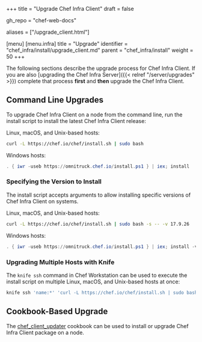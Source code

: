 +++
title = "Upgrade Chef Infra Client"
draft = false

gh_repo = "chef-web-docs"

aliases = ["/upgrade_client.html"]

[menu]
  [menu.infra]
    title = "Upgrade"
    identifier = "chef_infra/install/upgrade_client.md"
    parent = "chef_infra/install"
    weight = 50
+++

The following sections describe the upgrade process for Chef Infra Client. If you are also [upgrading the Chef Infra Server]({{< relref "/server/upgrades" >}}) complete that process **first** and **then** upgrade the Chef Infra Client.

## Command Line Upgrades

To upgrade Chef Infra Client on a node from the command line, run the install script to install the latest Chef Infra Client release:

Linux, macOS, and Unix-based hosts:

```bash
curl -L https://chef.io/chef/install.sh | sudo bash
```

Windows hosts:

```powershell
. { iwr -useb https://omnitruck.chef.io/install.ps1 } | iex; install
```

### Specifying the Version to Install

The install script accepts arguments to allow installing specific versions of Chef Infra Client on systems.

Linux, macOS, and Unix-based hosts:

```bash
curl -L https://chef.io/chef/install.sh | sudo bash -s -- -v 17.9.26
```

Windows hosts:

```powershell
. { iwr -useb https://omnitruck.chef.io/install.ps1 } | iex; install -version 17.9.26
```

### Upgrading Multiple Hosts with Knife

The `knife ssh` command in Chef Workstation can be used to execute the install script on multiple Linux, macOS, and Unix-based hosts at once:

```bash
knife ssh 'name:*' 'curl -L https://chef.io/chef/install.sh | sudo bash'
```

## Cookbook-Based Upgrade

The [chef_client_updater](https://supermarket.chef.io/cookbooks/chef_client_updater) cookbook can be used to install or upgrade Chef Infra Client package on a node.
